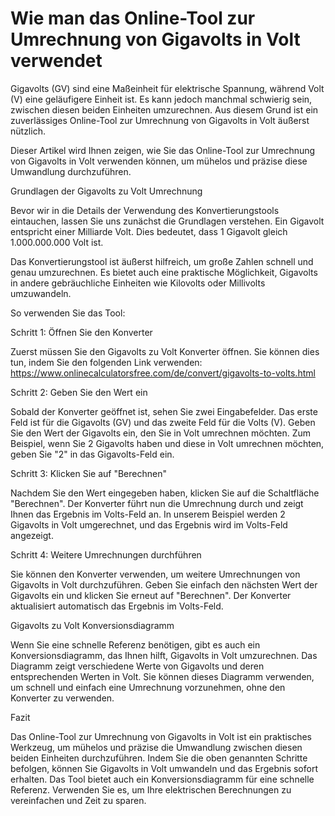 Wie man das Online-Tool zur Umrechnung von Gigavolts in Volt verwendet
======================================================================

Gigavolts (GV) sind eine Maßeinheit für elektrische Spannung, während Volt (V) eine geläufigere Einheit ist. Es kann jedoch manchmal schwierig sein, zwischen diesen beiden Einheiten umzurechnen. Aus diesem Grund ist ein zuverlässiges Online-Tool zur Umrechnung von Gigavolts in Volt äußerst nützlich.

Dieser Artikel wird Ihnen zeigen, wie Sie das Online-Tool zur Umrechnung von Gigavolts in Volt verwenden können, um mühelos und präzise diese Umwandlung durchzuführen.

Grundlagen der Gigavolts zu Volt Umrechnung

Bevor wir in die Details der Verwendung des Konvertierungstools eintauchen, lassen Sie uns zunächst die Grundlagen verstehen. Ein Gigavolt entspricht einer Milliarde Volt. Dies bedeutet, dass 1 Gigavolt gleich 1.000.000.000 Volt ist.

Das Konvertierungstool ist äußerst hilfreich, um große Zahlen schnell und genau umzurechnen. Es bietet auch eine praktische Möglichkeit, Gigavolts in andere gebräuchliche Einheiten wie Kilovolts oder Millivolts umzuwandeln.

So verwenden Sie das Tool:

Schritt 1: Öffnen Sie den Konverter

Zuerst müssen Sie den Gigavolts zu Volt Konverter öffnen. Sie können dies tun, indem Sie den folgenden Link verwenden: <https://www.onlinecalculatorsfree.com/de/convert/gigavolts-to-volts.html>

Schritt 2: Geben Sie den Wert ein

Sobald der Konverter geöffnet ist, sehen Sie zwei Eingabefelder. Das erste Feld ist für die Gigavolts (GV) und das zweite Feld für die Volts (V). Geben Sie den Wert der Gigavolts ein, den Sie in Volt umrechnen möchten. Zum Beispiel, wenn Sie 2 Gigavolts haben und diese in Volt umrechnen möchten, geben Sie "2" in das Gigavolts-Feld ein.

Schritt 3: Klicken Sie auf "Berechnen"

Nachdem Sie den Wert eingegeben haben, klicken Sie auf die Schaltfläche "Berechnen". Der Konverter führt nun die Umrechnung durch und zeigt Ihnen das Ergebnis im Volts-Feld an. In unserem Beispiel werden 2 Gigavolts in Volt umgerechnet, und das Ergebnis wird im Volts-Feld angezeigt.

Schritt 4: Weitere Umrechnungen durchführen

Sie können den Konverter verwenden, um weitere Umrechnungen von Gigavolts in Volt durchzuführen. Geben Sie einfach den nächsten Wert der Gigavolts ein und klicken Sie erneut auf "Berechnen". Der Konverter aktualisiert automatisch das Ergebnis im Volts-Feld.

Gigavolts zu Volt Konversionsdiagramm

Wenn Sie eine schnelle Referenz benötigen, gibt es auch ein Konversionsdiagramm, das Ihnen hilft, Gigavolts in Volt umzurechnen. Das Diagramm zeigt verschiedene Werte von Gigavolts und deren entsprechenden Werten in Volt. Sie können dieses Diagramm verwenden, um schnell und einfach eine Umrechnung vorzunehmen, ohne den Konverter zu verwenden.

Fazit

Das Online-Tool zur Umrechnung von Gigavolts in Volt ist ein praktisches Werkzeug, um mühelos und präzise die Umwandlung zwischen diesen beiden Einheiten durchzuführen. Indem Sie die oben genannten Schritte befolgen, können Sie Gigavolts in Volt umwandeln und das Ergebnis sofort erhalten. Das Tool bietet auch ein Konversionsdiagramm für eine schnelle Referenz. Verwenden Sie es, um Ihre elektrischen Berechnungen zu vereinfachen und Zeit zu sparen.